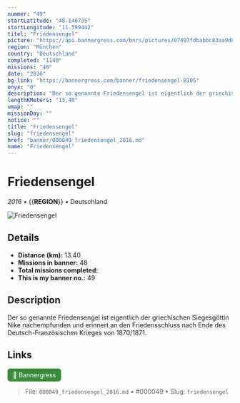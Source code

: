 ```yaml
---
nummer: "49"
startLatitude: "48.140735"
startLongitude: "11.599442"
titel: "Friedensengel"
picture: "https://api.bannergress.com/bnrs/pictures/07497fdbabbc83aa9d872aec006f5387"
region: "München"
country: "Deutschland"
completed: "1140"
missions: "48"
date: "2016"
bg-link: "https://bannergress.com/banner/friedensengel-8105"
onyx: "0"
description: "Der so genannte Friedensengel ist eigentlich der griechischen Siegesgöttin Nike nachempfunden und erinnert an den Friedensschluss nach Ende des Deutsch-Französischen Krieges von 1870/1871."
lengthKMeters: "13,40"
umap: ""
missionDay: ""
notice: ""
title: "Friedensengel"
slug: "friedensengel"
href: "banner/000049_friedensengel_2016.md"
name: "Friedensengel"
---
```

# Friedensengel

*2016* • {{__REGION__}} • Deutschland

![Friedensengel](https://api.bannergress.com/bnrs/pictures/07497fdbabbc83aa9d872aec006f5387)



## Details
- **Distance (km):** 13.40
- **Missions in banner:** 48
- **Total missions completed:** 
- **This is my banner no.:** 49



## Description
Der so genannte Friedensengel ist eigentlich der griechischen Siegesgöttin Nike nachempfunden und erinnert an den Friedensschluss nach Ende des Deutsch-Französischen Krieges von 1870/1871.



## Links
<a href="https://bannergress.com/banner/friedensengel-8105" target="_blank" style="display:inline-block;margin-right:8px;padding:6px 12px;background:#3c8b3c;color:#fff;text-decoration:none;border-radius:6px;">🔗 Bannergress</a>



> File: `000049_friedensengel_2016.md` • #000049 • Slug: `friedensengel`
